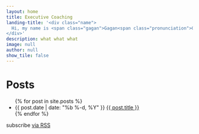 ```yaml
---
layout: home
title: Executive Coaching
landing-title: '<div class="name">
  Hi, my name is <span class="gagan">Gagan<span class="pronunciation">Gah-gun</span></span>
</div>'
description: what what what
image: null
author: null
show_tile: false
---
```


<div class="home">

  <h1>Posts</h1>

  <ul class="posts">
    {% for post in site.posts %}
      <li>
        <span class="post-date">{{ post.date | date: "%b %-d, %Y" }}</span>
        <a class="post-link" href="{{ post.url | prepend: site.baseurl }}">{{ post.title }}</a>
      </li>
    {% endfor %}
  </ul>

  <p class="rss-subscribe">subscribe <a href="{{ "/feed.xml" | prepend: site.baseurl }}">via RSS</a></p>

</div>
